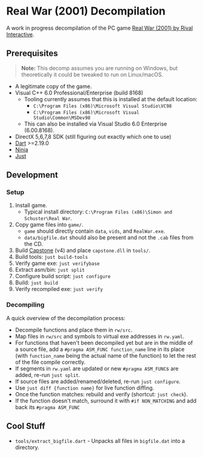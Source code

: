 # Real War (2001) Decompilation
A work in progress decompilation of the PC game [Real War (2001) by Rival Interactive](https://en.wikipedia.org/wiki/Real_War_(video_game)).

## Prerequisites
> **Note:** This decomp assumes you are running on Windows, but theoretically it could be tweaked to run on Linux/macOS.

- A legitimate copy of the game.
- Visual C++ 6.0 Professional/Enterprise (build 8168)
    - Tooling currently assumes that this is installed at the default location:
        - `C:\Program Files (x86)\Microsoft Visual Studio\VC98`
        - `C:\Program Files (x86)\Microsoft Visual Studio\Common\MSDev98`
    - This can also be installed via Visual Studio 6.0 Enterprise (6.00.8168).
- DirectX 5,6,7,8 SDK (still figuring out exactly which one to use)
- [Dart](https://dart.dev/) >=2.19.0
- [Ninja](https://ninja-build.org/)
- [Just](https://just.systems/)

## Development

### Setup
1. Install game.
    - Typical install directory: `C:\Program Files (x86)\Simon and Schuster\Real War`.
2. Copy game files into `game/`.
    - `game` should directly contain `data`, `vids`, and `RealWar.exe`.
    - `data/bigfile.dat` should also be present and not the `.cab` files from the CD.
3. Build [Capstone](https://www.capstone-engine.org/) (v4) and place `capstone.dll` in `tools/`.
4. Build tools: `just build-tools`
5. Verify game exe: `just verifybase`
6. Extract asm/bin: `just split`
7. Configure build script: `just configure`
8. Build: `just build`
9. Verify recompiled exe: `just verify`

### Decompiling
A quick overview of the decompilation process:

- Decompile functions and place them in `rw/src`.
- Map files in `rw/src` and symbols to virtual exe addresses in `rw.yaml`.
- For functions that haven't been decompiled yet but are in the middle of a source file, add a `#pragma ASM_FUNC function_name` line in its place (with `function_name` being the actual name of the function) to let the rest of the file compile correctly.
- If segments in `rw.yaml` are updated or new `#pragma ASM_FUNC`s are added, re-run `just split`.
- If source files are added/renamed/deleted, re-run `just configure`.
- Use `just diff {function name}` for live function diffing.
- Once the function matches: rebuild and verify (shortcut: `just check`).
- If the function doesn't match, surround it with `#if NON_MATCHING` and add back its `#pragma ASM_FUNC`

## Cool Stuff
- `tools/extract_bigfile.dart` - Unpacks all files in `bigfile.dat` into a directory. 
